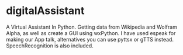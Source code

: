 # digitalAssistant

A Virtual Assistant In Python.
Getting data from Wikipedia and Wolfram Alpha, as well as create a GUI using wxPython.
I have used espeak for making our App talk, alternatives you can use pyttsx or gTTS instead.
SpeechRecognition is also included.
